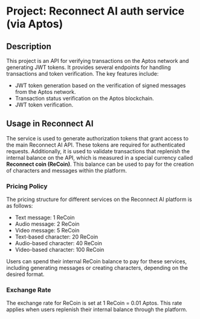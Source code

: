 # Project: Reconnect AI auth service (via Aptos)

## Description

This project is an API for verifying transactions on the Aptos network and generating JWT tokens.
It provides several endpoints for handling transactions and token verification. 
The key features include: 
- JWT token generation based on the verification of signed messages from the Aptos network.
- Transaction status verification on the Aptos blockchain.
- JWT token verification.

## Usage in Reconnect AI

The service is used to generate authorization tokens that 
grant access to the main Reconnect AI API. These tokens are required 
for authenticated requests. Additionally, it is used to validate 
transactions that replenish the internal balance on the API, 
which is measured in a special currency called **Reconnect coin (ReCoin)**. 
This balance can be used to pay for the creation of characters and 
messages within the platform.

### Pricing Policy

The pricing structure for different services on the Reconnect AI platform is as follows:

- Text message: 1 ReCoin
- Audio message: 2 ReCoin
- Video message: 5 ReCoin
- Text-based character: 20 ReCoin
- Audio-based character: 40 ReCoin
- Video-based character: 100 ReCoin

Users can spend their internal ReCoin balance to pay for these services, 
including generating messages or creating characters, depending on the desired format.

### Exchange Rate

The exchange rate for ReCoin is set at 1 ReCoin = 0.01 Aptos. This rate applies when users replenish their internal balance through the platform.